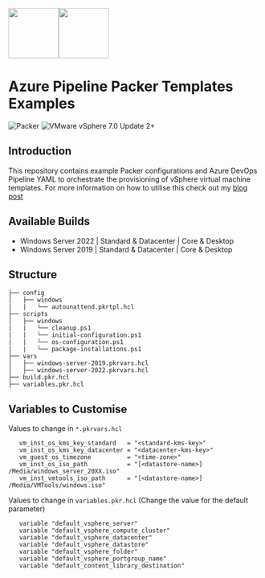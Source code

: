 <img src="https://user-images.githubusercontent.com/65562694/165377635-7e07394b-aa92-43f7-bbc2-c267d4e1863f.png" style="width:100px;height:100px;"><img src="https://github.com/smctighevcp/Packer/blob/main/packer-icon.svg" style="width:100px;height:100px;">

# Azure Pipeline Packer Templates Examples
<img alt="Packer" src="https://img.shields.io/badge/Packer-1.7.0+-blue?style=for-the-badge&logo=packer">  <img alt="VMware vSphere 7.0 Update 2+" src="https://img.shields.io/badge/VMware%20vSphere-7.0%20Update%202+-blue?style=for-the-badge">

## Introduction

This repository contains example Packer configurations and Azure DevOps Pipeline YAML to orchestrate the provisioning of vSphere virtual machine templates.  For more information on how to utilise this check out my [blog post](https://stephanmctighe.com/*****)


## Available Builds
* Windows Server 2022 | Standard & Datacenter | Core & Desktop
* Windows Server 2019 | Standard & Datacenter | Core & Desktop

## Structure
```console
├── config
│   ├── windows
|   |   └── autounattend.pkrtpl.hcl
├── scripts
│   ├── windows
|   |   └── cleanup.ps1
|   |   └── initial-configuration.ps1
|   |   └── os-configuration.ps1
|   |   └── package-installations.ps1
├── vars
│   ├── windows-server-2019.pkrvars.hcl
│   ├── windows-server-2022.pkrvars.hcl
├── build.pkr.hcl
├── variables.pkr.hcl
```

 ## Variables to Customise
 
 Values to change in `*.pkrvars.hcl`
 
 ```hcl
    vm_inst_os_kms_key_standard   = "<standard-kms-key>"
    vm_inst_os_kms_key_datacenter = "<datacenter-kms-key>"
    vm_guest_os_timezone          = "<time-zone>"
    vm_inst_os_iso_path           = "[<datastore-name>] /Media/windows_server_20XX.iso"
    vm_inst_vmtools_iso_path      = "[<datastore-name>] /Media/VMTools/windows.iso"
  ```
    
Values to change in `variables.pkr.hcl` (Change the value for the default parameter)

 ```hcl
    variable "default_vsphere_server"
    variable "default_vsphere_compute_cluster"
    variable "default_vsphere_datacenter"
    variable "default_vsphere_datastore"
    variable "default_vsphere_folder"
    variable "default_vsphere_portgroup_name"
    variable "default_content_library_destination"
  ```
